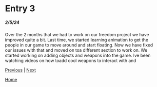 # Entry 3
##### 2/5/24

Over the 2 months that we had to work on our freedom project we have improved quite a bit. Last time, we started learning animation to get the people in our game to move around and start floating. Now we have fixed our issues with that and moved on toa different section to work on. We started working on adding objects and weapons into the game. Ive been watching videos on how toadd cool weapons to interact with and 

[Previous](entry02.md) | [Next](entry04.md)

[Home](../README.md)
